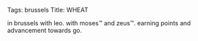 Tags: brussels
Title: WHEAT
  
in brussels with leo. with moses™ and zeus™. earning points and advancement towards go.